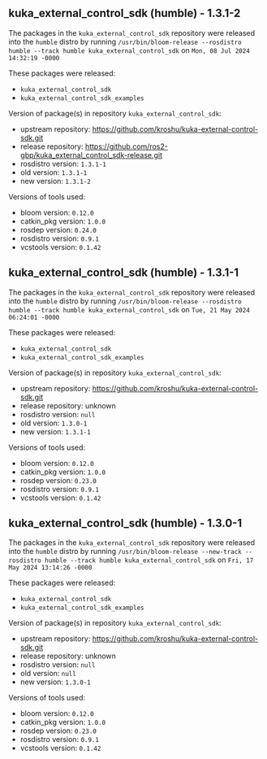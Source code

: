 ## kuka_external_control_sdk (humble) - 1.3.1-2

The packages in the `kuka_external_control_sdk` repository were released into the `humble` distro by running `/usr/bin/bloom-release --rosdistro humble --track humble kuka_external_control_sdk` on `Mon, 08 Jul 2024 14:32:19 -0000`

These packages were released:
- `kuka_external_control_sdk`
- `kuka_external_control_sdk_examples`

Version of package(s) in repository `kuka_external_control_sdk`:

- upstream repository: https://github.com/kroshu/kuka-external-control-sdk.git
- release repository: https://github.com/ros2-gbp/kuka_external_control_sdk-release.git
- rosdistro version: `1.3.1-1`
- old version: `1.3.1-1`
- new version: `1.3.1-2`

Versions of tools used:

- bloom version: `0.12.0`
- catkin_pkg version: `1.0.0`
- rosdep version: `0.24.0`
- rosdistro version: `0.9.1`
- vcstools version: `0.1.42`


## kuka_external_control_sdk (humble) - 1.3.1-1

The packages in the `kuka_external_control_sdk` repository were released into the `humble` distro by running `/usr/bin/bloom-release --rosdistro humble --track humble kuka_external_control_sdk` on `Tue, 21 May 2024 06:24:01 -0000`

These packages were released:
- `kuka_external_control_sdk`
- `kuka_external_control_sdk_examples`

Version of package(s) in repository `kuka_external_control_sdk`:

- upstream repository: https://github.com/kroshu/kuka-external-control-sdk.git
- release repository: unknown
- rosdistro version: `null`
- old version: `1.3.0-1`
- new version: `1.3.1-1`

Versions of tools used:

- bloom version: `0.12.0`
- catkin_pkg version: `1.0.0`
- rosdep version: `0.23.0`
- rosdistro version: `0.9.1`
- vcstools version: `0.1.42`


## kuka_external_control_sdk (humble) - 1.3.0-1

The packages in the `kuka_external_control_sdk` repository were released into the `humble` distro by running `/usr/bin/bloom-release --new-track --rosdistro humble --track humble kuka_external_control_sdk` on `Fri, 17 May 2024 13:14:26 -0000`

These packages were released:
- `kuka_external_control_sdk`
- `kuka_external_control_sdk_examples`

Version of package(s) in repository `kuka_external_control_sdk`:

- upstream repository: https://github.com/kroshu/kuka-external-control-sdk.git
- release repository: unknown
- rosdistro version: `null`
- old version: `null`
- new version: `1.3.0-1`

Versions of tools used:

- bloom version: `0.12.0`
- catkin_pkg version: `1.0.0`
- rosdep version: `0.23.0`
- rosdistro version: `0.9.1`
- vcstools version: `0.1.42`


